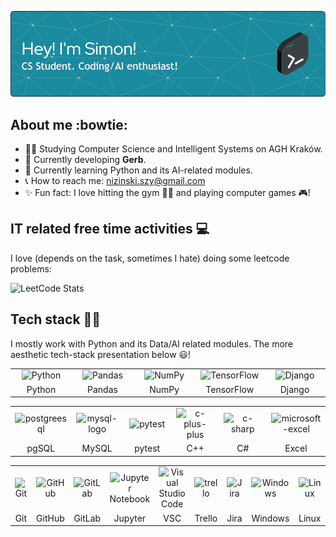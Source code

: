 <p align="center">
  <img src="./github-banner.png" />
</p>

## About me :bowtie:

- 👨‍🎓 Studying Computer Science and Intelligent Systems on AGH Kraków.
- 👷 Currently developing **Gerb**.
- 📖 Currently learning Python and its AI-related modules.
- 📞 How to reach me: nizinski.szy@gmail.com
- ✨ Fun fact: I love hitting the gym 🍚🍗 and playing computer games 🎮!

## IT related free time activities 💻

I love (depends on the task, sometimes I hate) doing some leetcode problems:
  
![LeetCode Stats](https://leetcard.jacoblin.cool/nxszy?theme=dark&font=Red%20Hat%20Display&ext=heatmap)

## Tech stack 👨‍💻

I mostly work with Python and its Data/AI related modules. The more aesthetic tech-stack presentation below 😃!

<div align="center">
  <table>
    <tr>
      <td align="center" width=110><img height="60" src="https://img.icons8.com/color/144/python--v1.png" alt="Python"/></td>
      <td align="center" width=110><img height="60" src="https://img.icons8.com/color/48/pandas.png" alt="Pandas"/></td>
      <td align="center" width=110><img height="60" src="https://img.icons8.com/color/60/numpy.png" alt="NumPy"/></td>
      <td align="center" width=110><img height="60" src="https://user-images.githubusercontent.com/25181517/223639822-2a01e63a-a7f9-4a39-8930-61431541bc06.png" alt="TensorFlow"/></td>
      <td align="center" width=110><img height="60" src="https://github.com/marwin1991/profile-technology-icons/assets/62091613/9bf5650b-e534-4eae-8a26-8379d076f3b4" alt="Django"/></td>
    </tr>
    <tr>
      <td align="center" width=110>Python</td>
      <td align="center" width=110>Pandas</td>
      <td align="center" width=110>NumPy</td>
      <td align="center" width=110>TensorFlow</td>
      <td align="center" width=110>Django</td>
    </tr>
  </table>
  <table>
    <tr>
      <td align="center" width=90><img height="50" src="https://img.icons8.com/color/50/postgreesql.png" alt="postgreesql"/></td>
      <td align="center" width=90><img height="50" src="https://img.icons8.com/color/48/mysql-logo.png" alt="mysql-logo"/></td>
      <td align="center" width=90><img height="50" src="https://user-images.githubusercontent.com/25181517/184117132-9e89a93b-65fb-47c3-91e7-7d0f99e7c066.png" alt="pytest"/></td>
      <td align="center" width=90><img height="50" src="https://img.icons8.com/fluency/50/c-plus-plus-logo.png" alt="c-plus-plus"/></td>
      <td align="center" width=90><img height="50" src="https://img.icons8.com/color/48/c-sharp-logo.png" alt="c-sharp"/></td>
      <td align="center" width=90><img height="50" src="https://img.icons8.com/color/48/microsoft-excel-2019--v1.png" alt="microsoft-excel"/></td>
    </tr>
    <tr>
      <td align="center" width=90>pgSQL</td>
      <td align="center" width=90>MySQL</td>
      <td align="center" width=90>pytest</td>
      <td align="center" width=90>C++</td>
      <td align="center" width=90>C#</td>
      <td align="center" width=90>Excel</td>
    </tr>
  </table>
  <table>
    <tr>
      <td align="center" width=70><img height="40" src="https://user-images.githubusercontent.com/25181517/192108372-f71d70ac-7ae6-4c0d-8395-51d8870c2ef0.png" alt="Git"/></td>
      <td align="center" width=70><img height="40" src="https://user-images.githubusercontent.com/25181517/192108374-8da61ba1-99ec-41d7-80b8-fb2f7c0a4948.png" alt="GitHub"/></td>
      <td align="center" width=70><img height="40" src="https://user-images.githubusercontent.com/25181517/192108376-c675d39b-90f6-4073-bde6-5a9291644657.png" alt="GitLab"/></td>
      <td align="center" width=70><img height="40" src="https://user-images.githubusercontent.com/25181517/183914128-3fc88b4a-4ac1-40e6-9443-9a30182379b7.png" alt="Jupyter Notebook"/></td>
      <td align="center" width=70><img height="40" src="https://user-images.githubusercontent.com/25181517/192108891-d86b6220-e232-423a-bf5f-90903e6887c3.png" alt="Visual Studio Code"/></td>
      <td align="center" width=70><img height="40" src="https://img.icons8.com/color/45/trello.png" alt="trello"/></td>
      <td align="center" width=70><img height="40" src="https://user-images.githubusercontent.com/25181517/183912952-83784e94-629d-4c34-a961-ae2ae795b662.png" alt="Jira"/></td>
      <td align="center" width=70><img height="40" src="https://user-images.githubusercontent.com/25181517/186884150-05e9ff6d-340e-4802-9533-2c3f02363ee3.png" alt="Windows"/></td>
      <td align="center" width=70><img height="40" src="https://img.icons8.com/external-those-icons-flat-those-icons/40/external-Linux-logos-and-brands-those-icons-flat-those-icons.png" alt="Linux"/></td>
    </tr>
    <tr>
      <td align="center" width=70>Git</td>
      <td align="center" width=70>GitHub</td>
      <td align="center" width=70>GitLab</td>
      <td align="center" width=70>Jupyter</td>
      <td align="center" width=70>VSC</td>
      <td align="center" width=70>Trello</td>
      <td align="center" width=70>Jira</td>
      <td align="center" width=70>Windows</td>
      <td align="center" width=70>Linux</td>
    </tr>
  </table>
</div>
